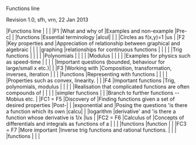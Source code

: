 
Functions line

Revision 1.0, sfh, vrn, 22 Jan 2013

|Functions line                                                                                                |
|                                                                                                              |
|F1                 |What and why of     |Examples and non-example                                       |Pre-c|
|                   |functions           |Essential terminology                                          |alcul|
|                   |                    |Circles as f(x,y)=1                                            |us   |
|F2                 |Key properties and  |Appreciation of relationship between graphical and algebraic   |     |
|                   |graphing            |relationships for continuous functions                         |     |
|                   |                    |Trig functions                                                 |     |
|                   |                    |Polynomials                                                    |     |
|                   |                    |Modulus                                                        |     |
|                   |                    |Examples for physics such as speed-time                        |     |
|                   |                    |Important questions (bounded, behaviour for large/small x etc.)|     |
|F3                 |Working with        |Composition, transformation, inverses, iteration               |     |
|                   |functions           |Representing with functions                                    |     |
|                   |                    |Properties such as convex, linearity.                          |     |
|F4                 |Important functions |Trig, polynomials, modulus                                     |     |
|                   |                    |Realisation that complicated functions are often compounds of  |     |
|                   |                    |simpler functions                                              |     |
|Branch to further functions  -- Mobius etc.                                                                   |
|FC1 = F5           |Discovery of        |Finding functions given a set of desired properties            |Post-|
|                   |exponential and     |Posing the questions 'is there a function which its own        |calcu|
|                   |logarithm           |derivative' and 'is there a function whose derivative is 1/x   |lus  |
|FC2 = F6           |Calculus of         |Concepts of differentials and integrals as functions of a      |     |
|                   |functions           |function                                                       |     |
|FC3 = F7           |More important      |Inverse trig functions and rational functions.                 |     |
|                   |functions           |                                                               |     |


